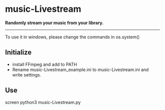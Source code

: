 # music-Livestream

**Randomly stream your music from your library.**

------


To use it in windows, please change the commands in os.system()

## Initialize

- install FFmpeg and add to PATH
- Rename music-Livestream_example.ini to music-Livestream.ini and write settings.

## Use

screen python3 music-Livestream.py